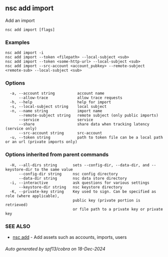 ## nsc add import

Add an import

```
nsc add import [flags]
```

### Examples

```
nsc add import -i
nsc add import --token <filepath> --local-subject <sub>
nsc add import --token <some-http-url> --local-subject <sub>
nsc add import --src-account <account_pubkey> --remote-subject <remote-sub> --local-subject <sub>
```

### Options

```
  -a, --account string          account name
      --allow-trace             allow trace requests
  -h, --help                    help for import
  -s, --local-subject string    local subject
  -n, --name string             import name
      --remote-subject string   remote subject (only public imports)
      --service                 service
      --share                   share data when tracking latency (service only)
      --src-account string      src-account
  -u, --token string            path to token file can be a local path or an url (private imports only)
```

### Options inherited from parent commands

```
  -H, --all-dirs string       sets --config-dir, --data-dir, and --keystore-dir to the same value
      --config-dir string     nsc config directory
      --data-dir string       nsc data store directory
  -i, --interactive           ask questions for various settings
      --keystore-dir string   nsc keystore directory
  -K, --private-key string    Key used to sign. Can be specified as role (where applicable),
                              public key (private portion is retrieved)
                              or file path to a private key or private key 
```

### SEE ALSO

* [nsc add](nsc_add.md)	 - Add assets such as accounts, imports, users

###### Auto generated by spf13/cobra on 18-Dec-2024
